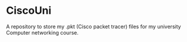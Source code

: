 # CiscoUni
A repository to store my .pkt (Cisco packet tracer) files for my university Computer networking course.
